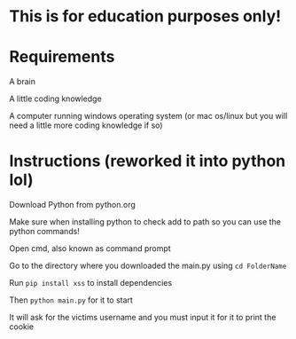 # This is for education purposes only!

# Requirements
A brain

A little coding knowledge

A computer running windows operating system (or mac os/linux but you will need a little more coding knowledge if so)

# Instructions (reworked it into python lol)
Download Python from python.org

Make sure when installing python to check add to path so you can use the python commands!

Open cmd, also known as command prompt

Go to the directory where you downloaded the main.py using ```cd FolderName```

Run ```pip install xss``` to install dependencies

Then ```python main.py``` for it to start

It will ask for the victims username and you must input it for it to print the cookie
